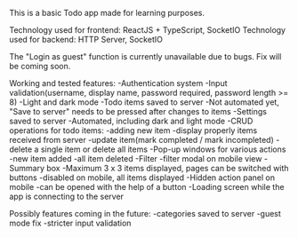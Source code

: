 This is a basic Todo app made for learning purposes.

Technology used for frontend: ReactJS + TypeScript, SocketIO
Technology used for backend: HTTP Server, SocketIO

The "Login as guest" function is currently unavailable due to bugs. Fix will be coming soon.

Working and tested features: 
  -Authentication system
    -Input validation(username, display name, password required, password length >= 8)
  -Light and dark mode
  -Todo items saved to server
    -Not automated yet, "Save to server" needs to be pressed after changes to items
  -Settings saved to server
    -Automated, including dark and light mode
  -CRUD operations for todo items:
    -adding new item
    -display properly items received from server
    -update item(mark completed / mark incompleted)
    -delete a single item or delete all items
  -Pop-up windows for various actions
    -new item added
    -all item deleted
  -Filter
    -filter modal on mobile view
  -Summary box
  -Maximum 3 x 3 items displayed, pages can be switched with buttons
    -disabled on mobile, all items displayed
  -Hidden action panel on mobile
    -can be opened with the help of a button
  -Loading screen while the app is connecting to the server

Possibly features coming in the future:
  -categories saved to server
  -guest mode fix
  -stricter input validation
  
